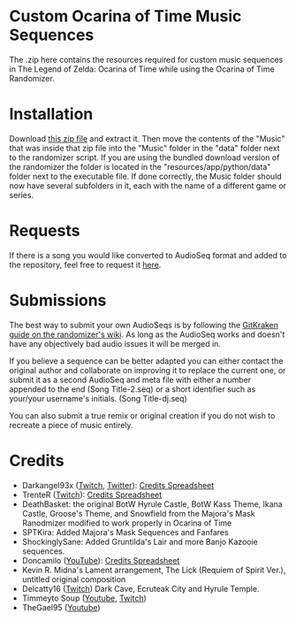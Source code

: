 # Custom Ocarina of Time Music Sequences
The .zip here contains the resources required for custom music sequences in The Legend of Zelda: Ocarina of Time while using the Ocarina of Time Randomizer.

# Installation
Download [this zip file](https://github.com/DaruniasJoy/OoT-Custom-Sequences/archive/master.zip) and extract it. Then move the contents of the "Music" that was inside that zip file into the "Music" folder in the "data" folder next to the randomizer script. If you are using the bundled download version of the randomizer the folder is located in the "resources/app/python/data" folder next to the executable file. If done correctly, the Music folder should now have several subfolders in it, each with the name of a different game or series.

# Requests
If there is a song you would like converted to AudioSeq format and added to the repository, feel free to request it [here](https://docs.google.com/forms/d/e/1FAIpQLSe17AuRzGGx7WaaX70hggeAYDD-NmXA9rOI2QIKbPCQIhR2tg/viewform).

# Submissions
The best way to submit your own AudioSeqs is by following the [GitKraken guide on the randomizer's wiki](https://wiki.ootrandomizer.com/index.php?title=GitKraken). As long as the AudioSeq works and doesn't have any objectively bad audio issues it will be merged in.

If you believe a sequence can be better adapted you can either contact the original author and collaborate on improving it to replace the current one, or submit it as a second AudioSeq and meta file with either a number appended to the end (Song Title-2.seq) or a short identifier such as your/your username's initials. (Song Title-dj.seq)

You can also submit a true remix or original creation if you do not wish to recreate a piece of music entirely.

# Credits
* Darkangel93x ([Twitch](https://twitch.tv/darkangel93x), [Twitter](https://twitter.com/DarkangelTwitch)): [Credits Spreadsheet](https://docs.google.com/spreadsheets/d/1Yvgjex502cB_dVvvZm0a88aGL4WNFOm-5XvEbZLkWqI/edit)
* TrenteR ([Twitch](https://twitch.tv/trenter_tr)): [Credits Spreadsheet](https://docs.google.com/spreadsheets/d/1Yvgjex502cB_dVvvZm0a88aGL4WNFOm-5XvEbZLkWqI/edit)
* DeathBasket: the original BotW Hyrule Castle, BotW Kass Theme, Ikana Castle, Groose's Theme, and Snowfield from the Majora's Mask Ranodmizer modified to work properly in Ocarina of Time
* SPTKira: Added Majora's Mask Sequences and Fanfares
* ShockinglySane: Added Gruntilda's Lair and more Banjo Kazooie sequences.
* Doncamilo ([YouTube](https://www.youtube.com/channel/UCie8do7HeS6yB2ngmoau0Nw)): [Credits Spreadsheet](https://docs.google.com/spreadsheets/d/1Yvgjex502cB_dVvvZm0a88aGL4WNFOm-5XvEbZLkWqI/edit)
* Kevin R. Midna's Lament arrangement, The Lick (Requiem of Spirit Ver.), untitled original composition
* Delcatty16 ([Twitch](https://twitch.tv/delcatty16)) Dark Cave, Ecruteak City and Hyrule Temple.
* Timmeyto Soup ([Youtube](https://www.youtube.com/user/Timmifutzelchen), [Twitch](https://www.twitch.tv/timmeyto_soup))
* TheGael95 ([Youtube](https://www.youtube.com/channel/UCiD6DYZSuu7N2302h83pLeQ))
